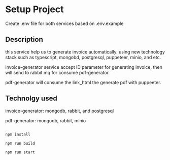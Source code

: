 # Setup Project

Create .env file for both services based on .env.example

## Description

this service help us to generate invoice automatically. using new technology stack such as typescript, mongobd, postgresql, puppeteer, minio, and etc. 

invoice-generator service accept ID parameter for generating invoice, then will send to rabbit mq for consume pdf-generator.

pdf-generator will consume the link_html the generate pdf with puppeeter.

## Technolgy used
invoice-generator: mongodb, rabbit, and postgresql

pdf-generator: mongodb, rabbit, minio

```shell

npm install

npm run build

npm run start

```